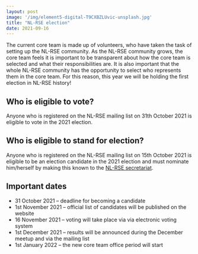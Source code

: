 ```yaml
---
layout: post
image: '/img/element5-digital-T9CXBZLUvic-unsplash.jpg'
title: "NL-RSE election"
date: 2021-09-16
---
```

The current core team is made up of volunteers, who have taken the task of setting up the NL-RSE community.
As the NL-RSE community grows, the core team feels it is important to be transparent about how the core team is selected and what their responsibilities are. It is also important that the whole NL-RSE community has the opportunity to select who represents them in the core team. For this reason, this year we will be holding the first election in NL-RSE history!
<!--break-->

## Who is eligible to vote?
Anyone who is registered on the NL-RSE mailing list on 31th October 2021 is eligible to vote in the 2021 election.

## Who is eligible to stand for election?
Anyone who is registered on the NL-RSE mailing list on 15th October 2021 is eligible to be an election candidate in the 2021 election and must nominate him/herself by making this known to the [NL-RSE secretariat](https://nl-rse.org/pages/core-team.html#nl-rse-secretariat).

## Important dates

 - 31 October 2021 – deadline for becoming a candidate
 - 1st November 2021 – official list of candidates will be published on the website
 - 16 November 2021 – voting will take place via via electronic voting system
 - 1st December 2021 – results will be announced during the December meetup and via the mailing list
 - 1st January 2022 – the new core team office period will start
